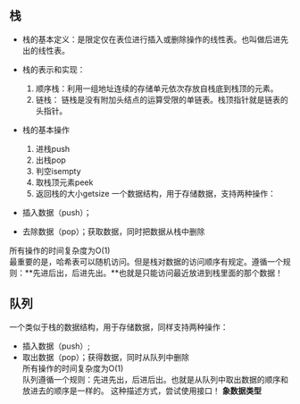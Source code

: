 ## 栈 

* 栈的基本定义：是限定仅在表位进行插入或删除操作的线性表。也叫做后进先出的线性表。  
* 栈的表示和实现：  
   1. 顺序栈：利用一组地址连续的存储单元依次存放自栈底到栈顶的元素。  
   2. 链栈： 链栈是没有附加头结点的运算受限的单链表。栈顶指针就是链表的头指针。  

* 栈的基本操作
   1. 进栈push
   2. 出栈pop
   3. 判空isempty
   4. 取栈顶元素peek
   5. 返回栈的大小getsize
一个数据结构，用于存储数据，支持两种操作：  
* 插入数据（push）；
* 去除数据（pop）；获取数据，同时把数据从栈中删除  


所有操作的时间复杂度为O(1)  
最重要的是，哈希表可以随机访问。但是栈对数据的访问顺序有规定。遵循一个规则：**先进后出，后进先出。**也就是只能访问最近放进到栈里面的那个数据！  

## 队列 
一个类似于栈的数据结构，用于存储数据，同样支持两种操作：  
* 插入数据（push）;
* 取出数据（pop）；获得数据，同时从队列中删除  
所有操作的时间复杂度为O(1)  
队列遵循一个规则：先进先出，后进后出。也就是从队列中取出数据的顺序和放进去的顺序是一样的。 
这种描述方式，尝试使用接口！ **象数据类型**  

